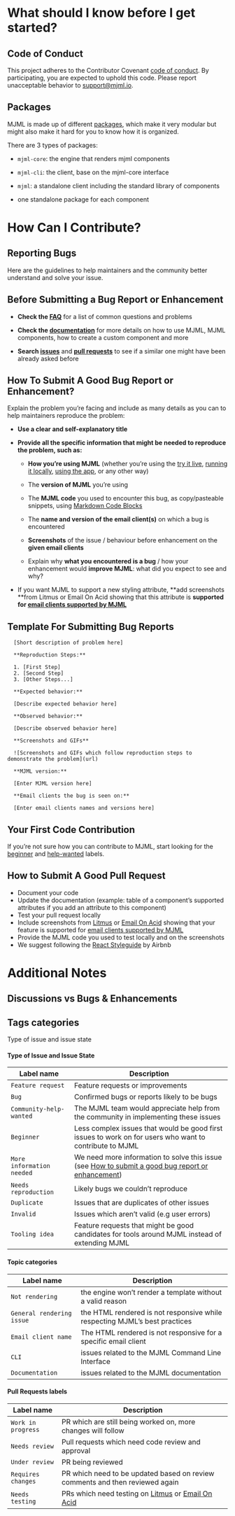 # What should I know before I get started?

## Code of Conduct

This project adheres to the Contributor Covenant [code of conduct](https://contributor-covenant.org/version/1/4/). By participating, you are expected to uphold this code. Please report unacceptable behavior to [support@mjml.io](mailto:support@mjml.io).

## Packages

MJML is made up of different [packages](https://github.com/mjmlio/mjml/tree/master/packages), which make it very modular but might also make it hard for you to know how it is organized.

There are 3 types of packages:

* `mjml-core`: the engine that renders mjml components

* `mjml-cli`: the client, base on the mjml-core interface

* `mjml`: a standalone client including the standard library of components

* one standalone package for each component

# How Can I Contribute?

## Reporting Bugs

Here are the guidelines to help maintainers and the community better understand and solve your issue.

## Before Submitting a Bug Report or Enhancement

* **Check the [FAQ](https://mjml.io/faq)** for a list of common questions and problems

* **Check the [documentation](https://mjml.io/documentation/)** for more details on how to use MJML, MJML components, how to create a custom component and more

* **Search [issues](https://github.com/mjmlio/mjml/issues?utf8=%E2%9C%93&q=is%3Aissue+)** and **[pull requests](https://github.com/mjmlio/mjml/pulls?utf8=%E2%9C%93&q=is%3Apr+)** to see if a similar one might have been already asked before

## How To Submit A Good Bug Report or Enhancement?

Explain the problem you’re facing and include as many details as you can to help maintainers reproduce the problem:

* **Use a clear and self-explanatory title**

* **Provide all the specific information that might be needed to reproduce the problem, such as:**

    * **How you’re using MJML** (whether you’re using the [try it live](https://mjml.io/try-it-live), [running it locally](https://github.com/mjmlio/mjml/releases), [using the app](https://github.com/mjmlio/mjml-app), or any other way)

    * The **version of MJML** you’re using

    * The **MJML code** you used to encounter this bug, as copy/pasteable snippets, using [Markdown Code Blocks](https://help.github.com/articles/creating-and-highlighting-code-blocks/)

    * The **name and version of the email client(s)** on which a bug is encountered

    * **Screenshots** of the issue / behaviour before enhancement on the **given email clients**

    * Explain why **what you encountered is a bug** / how your enhancement would **improve MJML**: what did you expect to see and why?

* If you want MJML to support a new styling attribute, **add screenshots **from Litmus or Email On Acid showing that this attribute is **supported for [email clients supported by MJML](https://mjml.io/faq#email-clients)**

## Template For Submitting Bug Reports

      [Short description of problem here]

      **Reproduction Steps:**

      1. [First Step]
      2. [Second Step]
      3. [Other Steps...]

      **Expected behavior:**

      [Describe expected behavior here]

      **Observed behavior:**

      [Describe observed behavior here]

      **Screenshots and GIFs**

      ![Screenshots and GIFs which follow reproduction steps to demonstrate the problem](url)

      **MJML version:**

      [Enter MJML version here]

      **Email clients the bug is seen on:**

      [Enter email clients names and versions here]

## Your First Code Contribution

If you’re not sure how you can contribute to MJML, start looking for the [beginner](https://github.com/mjmlio/mjml/labels/Beginner) and [help-wanted](https://github.com/mjmlio/mjml/labels/Community%20help%20wanted) labels.

## How to Submit A Good Pull Request

* Document your code
* Update the documentation (example: table of a component’s supported attributes if you add an attribute to this component)
* Test your pull request locally
* Include screenshots from [Litmus](https://litmus.com/) or [Email On Acid](https://www.emailonacid.com/) showing that your feature is supported for [email clients supported by MJML](https://mjml.io/faq#email-clients)
* Provide the MJML code you used to test locally and on the screenshots
* We suggest following the [React Styleguide](https://github.com/airbnb/javascript/tree/master/react) by Airbnb

# Additional Notes

## Discussions vs Bugs & Enhancements

## Tags categories

Type of issue and issue state

#### Type of Issue and Issue State

| Label name | Description |
| --- | --- |
| `Feature request` | Feature requests or improvements |
| `Bug` | Confirmed bugs or reports likely to be bugs |
| `Community-help-wanted` | The MJML team would appreciate help from the community in implementing these issues |
| `Beginner` | Less complex issues that would be good first issues to work on for users who want to contribute to MJML |
| `More information needed` | We need more information to solve this issue (see [How to submit a good bug report or enhancement]( https://github.com/mjmlio/mjml/blob/master/CONTRIBUTING.md#how-to-submit-a-good-bug-report-or-enhancement)) |
| `Needs reproduction` | Likely bugs we couldn’t reproduce |
| `Duplicate` | Issues that are duplicates of other issues |
| `Invalid` | Issues which aren’t valid (e.g user errors) |
| `Tooling idea` | Feature requests that might be good candidates for tools around MJML instead of extending MJML |

#### Topic categories

| Label name | Description |
| --- | --- |
| `Not rendering` | the engine won’t render a template without a valid reason |
| `General rendering issue` | the HTML rendered is not responsive while respecting MJML’s best practices |
| `Email client name` | The HTML rendered is not responsive for a specific email client |
| `CLI`| issues related to the MJML Command Line Interface |
| `Documentation` | issues related to the MJML documentation |

#### Pull Requests labels

| Label name | Description |
| --- | --- |
| `Work in progress` | PR which are still being worked on, more changes will follow |
| `Needs review `| Pull requests which need code review and approval |
| `Under review` | PR being reviewed |
| `Requires changes` | PR which need to be updated based on review comments and then reviewed again
| `Needs testing` | PRs which need testing on [Litmus](https://litmus.com/) or [Email On Acid](https://www.emailonacid.com/) |
